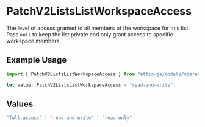 # PatchV2ListsListWorkspaceAccess

The level of access granted to all members of the workspace for this list. Pass `null` to keep the list private and only grant access to specific workspace members.

## Example Usage

```typescript
import { PatchV2ListsListWorkspaceAccess } from "attio-js/models/operations";

let value: PatchV2ListsListWorkspaceAccess = "read-and-write";
```

## Values

```typescript
"full-access" | "read-and-write" | "read-only"
```